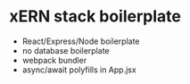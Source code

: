# xERN stack boilerplate
- React/Express/Node boilerplate
- no database boilerplate
- webpack bundler
- async/await polyfills in App.jsx
